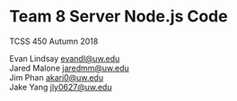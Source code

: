 # Team 8 Server Node.js Code
TCSS 450 Autumn 2018  
  
Evan Lindsay <evandl@uw.edu>  
Jared Malone <jaredmm@uw.edu>  
Jim Phan <akari0@uw.edu>  
Jake Yang <jly0627@uw.edu>  
